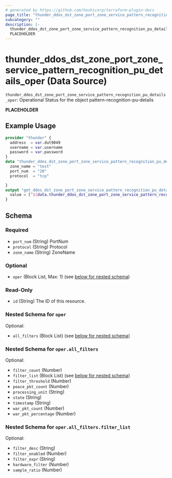 ```yaml
---
# generated by https://github.com/hashicorp/terraform-plugin-docs
page_title: "thunder_ddos_dst_zone_port_zone_service_pattern_recognition_pu_details_oper Data Source - terraform-provider-thunder"
subcategory: ""
description: |-
  thunder_ddos_dst_zone_port_zone_service_pattern_recognition_pu_details_oper: Operational Status for the object pattern-recognition-pu-details
  PLACEHOLDER
---
```


# thunder_ddos_dst_zone_port_zone_service_pattern_recognition_pu_details_oper (Data Source)

`thunder_ddos_dst_zone_port_zone_service_pattern_recognition_pu_details_oper`: Operational Status for the object pattern-recognition-pu-details

__PLACEHOLDER__

## Example Usage

```terraform
provider "thunder" {
  address  = var.dut9049
  username = var.username
  password = var.password
}
data "thunder_ddos_dst_zone_port_zone_service_pattern_recognition_pu_details_oper" "thunder_ddos_dst_zone_port_zone_service_pattern_recognition_pu_details_oper" {
  zone_name = "test"
  port_num  = "20"
  protocol  = "tcp"

}
output "get_ddos_dst_zone_port_zone_service_pattern_recognition_pu_details_oper" {
  value = ["${data.thunder_ddos_dst_zone_port_zone_service_pattern_recognition_pu_details_oper.thunder_ddos_dst_zone_port_zone_service_pattern_recognition_pu_details_oper}"]
}
```

<!-- schema generated by tfplugindocs -->
## Schema

### Required

- `port_num` (String) PortNum
- `protocol` (String) Protocol
- `zone_name` (String) ZoneName

### Optional

- `oper` (Block List, Max: 1) (see [below for nested schema](#nestedblock--oper))

### Read-Only

- `id` (String) The ID of this resource.

<a id="nestedblock--oper"></a>
### Nested Schema for `oper`

Optional:

- `all_filters` (Block List) (see [below for nested schema](#nestedblock--oper--all_filters))

<a id="nestedblock--oper--all_filters"></a>
### Nested Schema for `oper.all_filters`

Optional:

- `filter_count` (Number)
- `filter_list` (Block List) (see [below for nested schema](#nestedblock--oper--all_filters--filter_list))
- `filter_threshold` (Number)
- `peace_pkt_count` (Number)
- `processing_unit` (String)
- `state` (String)
- `timestamp` (String)
- `war_pkt_count` (Number)
- `war_pkt_percentage` (Number)

<a id="nestedblock--oper--all_filters--filter_list"></a>
### Nested Schema for `oper.all_filters.filter_list`

Optional:

- `filter_desc` (String)
- `filter_enabled` (Number)
- `filter_expr` (String)
- `hardware_filter` (Number)
- `sample_ratio` (Number)


